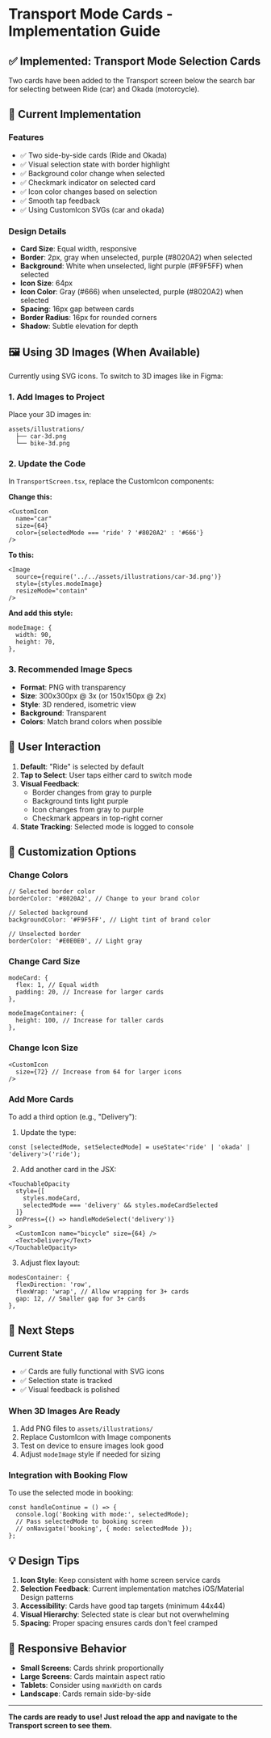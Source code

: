 # Transport Mode Cards - Implementation Guide

## ✅ **Implemented: Transport Mode Selection Cards**

Two cards have been added to the Transport screen below the search bar for selecting between Ride (car) and Okada (motorcycle).

## 🎨 **Current Implementation**

### Features
- ✅ Two side-by-side cards (Ride and Okada)
- ✅ Visual selection state with border highlight
- ✅ Background color change when selected
- ✅ Checkmark indicator on selected card
- ✅ Icon color changes based on selection
- ✅ Smooth tap feedback
- ✅ Using CustomIcon SVGs (car and okada)

### Design Details
- **Card Size**: Equal width, responsive
- **Border**: 2px, gray when unselected, purple (#8020A2) when selected
- **Background**: White when unselected, light purple (#F9F5FF) when selected
- **Icon Size**: 64px
- **Icon Color**: Gray (#666) when unselected, purple (#8020A2) when selected
- **Spacing**: 16px gap between cards
- **Border Radius**: 16px for rounded corners
- **Shadow**: Subtle elevation for depth

## 🖼️ **Using 3D Images (When Available)**

Currently using SVG icons. To switch to 3D images like in Figma:

### 1. Add Images to Project
Place your 3D images in:
```
assets/illustrations/
  ├── car-3d.png
  └── bike-3d.png
```

### 2. Update the Code
In `TransportScreen.tsx`, replace the CustomIcon components:

**Change this:**
```tsx
<CustomIcon 
  name="car" 
  size={64} 
  color={selectedMode === 'ride' ? '#8020A2' : '#666'}
/>
```

**To this:**
```tsx
<Image 
  source={require('../../assets/illustrations/car-3d.png')}
  style={styles.modeImage}
  resizeMode="contain"
/>
```

**And add this style:**
```tsx
modeImage: {
  width: 90,
  height: 70,
},
```

### 3. Recommended Image Specs
- **Format**: PNG with transparency
- **Size**: 300x300px @ 3x (or 150x150px @ 2x)
- **Style**: 3D rendered, isometric view
- **Background**: Transparent
- **Colors**: Match brand colors when possible

## 🎯 **User Interaction**

1. **Default**: "Ride" is selected by default
2. **Tap to Select**: User taps either card to switch mode
3. **Visual Feedback**:
   - Border changes from gray to purple
   - Background tints light purple
   - Icon changes from gray to purple
   - Checkmark appears in top-right corner
4. **State Tracking**: Selected mode is logged to console

## 🎨 **Customization Options**

### Change Colors
```tsx
// Selected border color
borderColor: '#8020A2', // Change to your brand color

// Selected background
backgroundColor: '#F9F5FF', // Light tint of brand color

// Unselected border
borderColor: '#E0E0E0', // Light gray
```

### Change Card Size
```tsx
modeCard: {
  flex: 1, // Equal width
  padding: 20, // Increase for larger cards
},

modeImageContainer: {
  height: 100, // Increase for taller cards
},
```

### Change Icon Size
```tsx
<CustomIcon 
  size={72} // Increase from 64 for larger icons
/>
```

### Add More Cards
To add a third option (e.g., "Delivery"):

1. Update the type:
```tsx
const [selectedMode, setSelectedMode] = useState<'ride' | 'okada' | 'delivery'>('ride');
```

2. Add another card in the JSX:
```tsx
<TouchableOpacity 
  style={[
    styles.modeCard,
    selectedMode === 'delivery' && styles.modeCardSelected
  ]}
  onPress={() => handleModeSelect('delivery')}
>
  <CustomIcon name="bicycle" size={64} />
  <Text>Delivery</Text>
</TouchableOpacity>
```

3. Adjust flex layout:
```tsx
modesContainer: {
  flexDirection: 'row',
  flexWrap: 'wrap', // Allow wrapping for 3+ cards
  gap: 12, // Smaller gap for 3+ cards
},
```

## 🚀 **Next Steps**

### Current State
- ✅ Cards are fully functional with SVG icons
- ✅ Selection state is tracked
- ✅ Visual feedback is polished

### When 3D Images Are Ready
1. Add PNG files to `assets/illustrations/`
2. Replace CustomIcon with Image components
3. Test on device to ensure images look good
4. Adjust `modeImage` style if needed for sizing

### Integration with Booking Flow
To use the selected mode in booking:

```tsx
const handleContinue = () => {
  console.log('Booking with mode:', selectedMode);
  // Pass selectedMode to booking screen
  // onNavigate('booking', { mode: selectedMode });
};
```

## 💡 **Design Tips**

1. **Icon Style**: Keep consistent with home screen service cards
2. **Selection Feedback**: Current implementation matches iOS/Material Design patterns
3. **Accessibility**: Cards have good tap targets (minimum 44x44)
4. **Visual Hierarchy**: Selected state is clear but not overwhelming
5. **Spacing**: Proper spacing ensures cards don't feel cramped

## 📱 **Responsive Behavior**

- **Small Screens**: Cards shrink proportionally
- **Large Screens**: Cards maintain aspect ratio
- **Tablets**: Consider using `maxWidth` on cards
- **Landscape**: Cards remain side-by-side

---

**The cards are ready to use! Just reload the app and navigate to the Transport screen to see them.**
